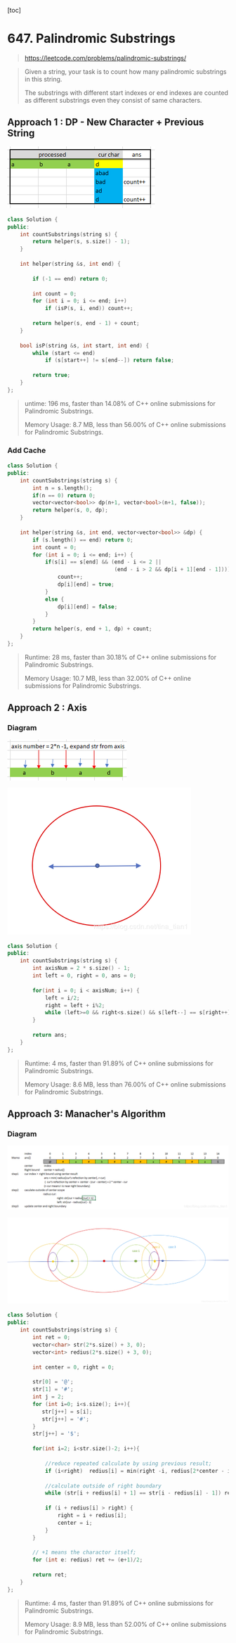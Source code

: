 [toc]

# 647. Palindromic Substrings

> https://leetcode.com/problems/palindromic-substrings/

> Given a string, your task is to count how many palindromic substrings in this string.
>
> The substrings with different start indexes or end indexes are counted as different substrings even they consist of same characters.

## Approach 1 : DP - New Character + Previous String

![](images/647.1.png)

```cpp
class Solution {
public:
	int countSubstrings(string s) {
		return helper(s, s.size() - 1);
	}
 
	int helper(string &s, int end) {
 
		if (-1 == end) return 0;
 
		int count = 0;
		for (int i = 0; i <= end; i++)
			if (isP(s, i, end)) count++;
 
		return helper(s, end - 1) + count;
	}
 
	bool isP(string &s, int start, int end) {
		while (start <= end)
			if (s[start++] != s[end--]) return false;
 
		return true;
	}
};
```

> untime: 196 ms, faster than 14.08% of C++ online submissions for Palindromic Substrings.
>
> Memory Usage: 8.7 MB, less than 56.00% of C++ online submissions for Palindromic Substrings.

### Add Cache

```cpp
class Solution {
public:
	int countSubstrings(string s) {
        int n = s.length();
        if(n == 0) return 0;
        vector<vector<bool>> dp(n+1, vector<bool>(n+1, false));
		return helper(s, 0, dp);
	}
 
	int helper(string &s, int end, vector<vector<bool>> &dp) {
		if (s.length() == end) return 0;
		int count = 0;
		for (int i = 0; i <= end; i++) {
            if(s[i] == s[end] && (end - i <= 2 || 
                                  (end - i > 2 && dp[i + 1][end - 1]))) {
                count++;
                dp[i][end] = true;
            }
            else {
                dp[i][end] = false;
            }
        }
		return helper(s, end + 1, dp) + count;
	}
};
```

> Runtime: 28 ms, faster than 30.18% of C++ online submissions for Palindromic Substrings.
>
> Memory Usage: 10.7 MB, less than 32.00% of C++ online submissions for Palindromic Substrings.

## Approach 2 : Axis

### Diagram

![](images/647.2.png)

![](images/647.3.png)

```cpp
class Solution {
public:
    int countSubstrings(string s) {
        int axisNum = 2 * s.size() - 1;
        int left = 0, right = 0, ans = 0;
        
        for(int i = 0; i < axisNum; i++) {
            left = i/2;
            right = left + i%2;
            while (left>=0 && right<s.size() && s[left--] == s[right++])  ans++;
        }
        
        return ans;
    }
};
```

> Runtime: 4 ms, faster than 91.89% of C++ online submissions for Palindromic Substrings.
>
> Memory Usage: 8.6 MB, less than 76.00% of C++ online submissions for Palindromic Substrings.

## Approach 3: Manacher's Algorithm

### Diagram

![](images/647.4.png)

![](images/647.5.png)

```cpp
class Solution {
public:
    int countSubstrings(string s) {   
        int ret = 0;       
        vector<char> str(2*s.size() + 3, 0);
        vector<int> redius(2*s.size() + 3, 0);
        
        int center = 0, right = 0;
        
        str[0] = '@';
        str[1] = '#';
        int j = 2;
        for (int i=0; i<s.size(); i++){
           str[j++] = s[i];
           str[j++] = '#'; 
        } 
        str[j++] = '$';    
        
        for(int i=2; i<str.size()-2; i++){
            
            //reduce repeated calculate by using previous result;
            if (i<right)  redius[i] = min(right -i, redius[2*center - i]);
            
            //calculate outside of right boundary            
            while (str[i + redius[i] + 1] == str[i - redius[i] - 1]) redius[i]++;
            
            if (i + redius[i] > right) {
                right = i + redius[i];
                center = i;
            }
        }
       
        // +1 means the charactor itself;
        for (int e: redius) ret += (e+1)/2;
        
        return ret;
    }
};
```

> Runtime: 4 ms, faster than 91.89% of C++ online submissions for Palindromic Substrings.
>
> Memory Usage: 8.9 MB, less than 52.00% of C++ online submissions for Palindromic Substrings.